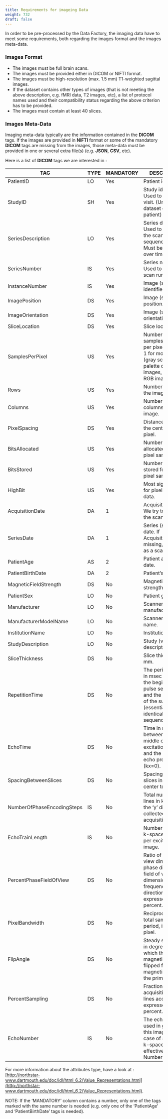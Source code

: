 ```yaml
---
title: Requirements for imageing Data
weight: 732
draft: false
---
```


In order to be pre-processed by the Data Factory, the imaging data have to meet some requirements, both regarding the images format and the images meta-data.

### Images Format

- The images must be full brain scans.
- The images must be provided either in DICOM or NIFTI format.
- The images must be high-resolution (max. 1.5 mm) T1-weighted sagittal images.
- If the dataset contains other types of images (that is not meeting the above description, e.g. fMRI data, T2 images, etc), a list of protocol names used and their compatibility status regarding the above criterion has to be provided.
- The images must contain at least 40 slices.

### Images Meta-Data

Imaging meta-data typically are the information contained in the **DICOM** tags. If the images are provided in **NIFTI** format or some of the mandatory **DICOM** tags are missing from the images, those meta-data must be provided in one or several extra file(s) (e.g. **JSON**, **CSV**, etc).

Here is a list of **DICOM** tags we are interested in :

| TAG                        | TYPE | MANDATORY | DESCRIPTION                                                                                                                                      |
|----------------------------|------|-----------|--------------------------------------------------------------------------------------------------------------------------------------------------|
| PatientID                  | LO   | Yes       | Patient identifier.                                                                                                                              |
| StudyID                    | SH   | Yes       | Study identifier. Used to identify a visit. (Unique per dataset or per patient)                                                                  |
| SeriesDescription          | LO   | Yes       | Series description. Used to describe the scanning sequence/protocol. Must be stable over time.                                                   |
| SeriesNumber               | IS   | Yes       | Series number. Used to identify a scan run.                                                                                                      |
| InstanceNumber             | IS   | Yes       | Image (slice) identifier.                                                                                                                        |
| ImagePosition              | DS   | Yes       | Image (slice) position.                                                                                                                          |
| ImageOrientation           | DS   | Yes       | Image (slice) orientation.                                                                                                                       |
| SliceLocation              | DS   | Yes       | Slice location.                                                                                                                                  |
| SamplesPerPixel            | US   | Yes       | Number of samples (planes) per pixel. Usually, 1 for monochrome (gray scale) and palette color images, or 3 for RGB images.                      |
| Rows                       | US   | Yes       | Number of rows in the image.                                                                                                                     |
| Columns                    | US   | Yes       | Number of columns in the image.                                                                                                                  |
| PixelSpacing               | DS   | Yes       | Distance between the center of each pixel.                                                                                                       |
| BitsAllocated              | US   | Yes       | Number of bits allocated for each pixel sample.                                                                                                  |
| BitsStored                 | US   | Yes       | Number of bits stored for each pixel sample.                                                                                                     |
| HighBit                    | US   | Yes       | Most significant bit for pixel sample data.                                                                                                      |
| AcquisitionDate            | DA   | 1         | Acquisition date. We try to use it as the scan date.                                                                                             |
| SeriesDate                 | DA   | 1         | Series (scan run) date. If AcquisitionDate is missing, we use it as a scan date.                                                                 |
| PatientAge                 | AS   | 2         | Patient age at scan date.                                                                                                                        |
| PatientBirthDate           | DA   | 2         | Patient’s birth date.                                                                                                                            |
| MagneticFieldStrength      | DS   | No        | Magnetic field strength.                                                                                                                         |
| PatientSex                 | LO   | No        | Patient gender.                                                                                                                                  |
| Manufacturer               | LO   | No        | Scanner manufacturer.                                                                                                                            |
| ManufacturerModelName      | LO   | No        | Scanner model name.                                                                                                                              |
| InstitutionName            | LO   | No        | Institution name.                                                                                                                                |
| StudyDescription           | LO   | No        | Study (visit) description.                                                                                                                       |
| SliceThickness             | DS   | No        | Slice thickness in mm.                                                                                                                           |
| RepetitionTime             | DS   | No        | The period of time in msec between the beginning of a pulse sequence and the beginning of the succeeding (essentially identical) pulse sequence. |
| EchoTime                   | DS   | No        | Time in ms between the middle of the excitation pulse and the peak of the echo produced (kx=0).                                                  |
| SpacingBetweenSlices       | DS   | No        | Spacing between slices in mm (from center to center).                                                                                            |
| NumberOfPhaseEncodingSteps | IS   | No        | Total number of lines in k-space in the ‘y’ direction collected during acquisition.                                                              |
| EchoTrainLength            | IS   | No        | Number of lines in k-space acquired per excitation per image.                                                                                    |
| PercentPhaseFieldOfView    | DS   | No        | Ratio of field of view dimension in phase direction to field of view dimension in frequency direction, expressed as a percent.                   |
| PixelBandwidth             | DS   | No        | Reciprocal of the total sampling period, in hertz per pixel.                                                                                     |
| FlipAngle                  | DS   | No        | Steady state angle in degrees to which the magnetic vector is flipped from the magnetic vector of the primary field.                             |
| PercentSampling            | DS   | No        | Fraction of acquisition matrix lines acquired, expressed as a percent.                                                                           |
| EchoNumber                 | IS   | No        | The echo number used in generating this image. In the case of segmented k-space, it is the effective Echo Number.                                |


For more information about the attributes type, have a look at : [http://northstar-www.dartmouth.edu/doc/idl/html_6.2/Value_Representations.html](http://northstar-www.dartmouth.edu/doc/idl/html_6.2/Value_Representations.html).

NOTE: If the ‘MANDATORY’ column contains a number, only one of the tags marked with the same number is needed (e.g. only one of the ‘PatientAge’ and ‘PatientBirthDate’ tags is needed).